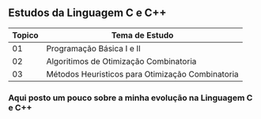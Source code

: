 ## Estudos da Linguagem C e C++

| Topico | Tema de Estudo |
| ------- | ---- |
| 01 | Programação Básica I e II |
| 02 | Algoritimos de Otimização Combinatoria |
| 03 | Métodos Heuristicos para Otimização Combinatoria |

### Aqui posto um pouco sobre a minha evolução na Linguagem C e C++
